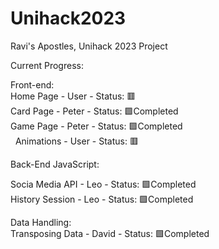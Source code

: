 # Unihack2023
Ravi's Apostles, Unihack 2023 Project

Current Progress:


Front-end: <br />
Home Page - User - Status: 🟥<br />
Card Page - Peter - Status: 🟩Completed <br />
Game Page - Peter - Status: 🟩Completed<br />
&nbsp; Animations - User - Status: 🟥<br />
 

Back-End JavaScript: <br />

Socia Media API - Leo - Status: 🟩Completed <br />
History Session - Leo - Status: 🟩Completed <br />

Data Handling: <br />
Transposing Data - David - Status: 🟩Completed <br />
